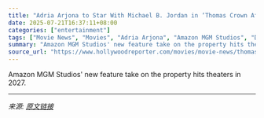 ```yaml
---
title: "Adria Arjona to Star With Michael B. Jordan in ‘Thomas Crown Affair’"
date: 2025-07-21T16:37:11+08:00
categories: ["entertainment"]
tags: ["Movie News", "Movies", "Adria Arjona", "Amazon MGM Studios", "Danai Gurira", "kenneth branagh", "Lily Gladstone", "Michael B. Jordan", "Taylor Russell", "The Thomas Crown Affair"]
summary: "Amazon MGM Studios' new feature take on the property hits theaters in 2027."
source_url: "https://www.hollywoodreporter.com/movies/movie-news/thomas-crown-affair-adria-arjona-michael-b-jordan-amazon-1236324671/"
---
```


Amazon MGM Studios' new feature take on the property hits theaters in 2027.

---

*来源: [原文链接](https://www.hollywoodreporter.com/movies/movie-news/thomas-crown-affair-adria-arjona-michael-b-jordan-amazon-1236324671/)*
